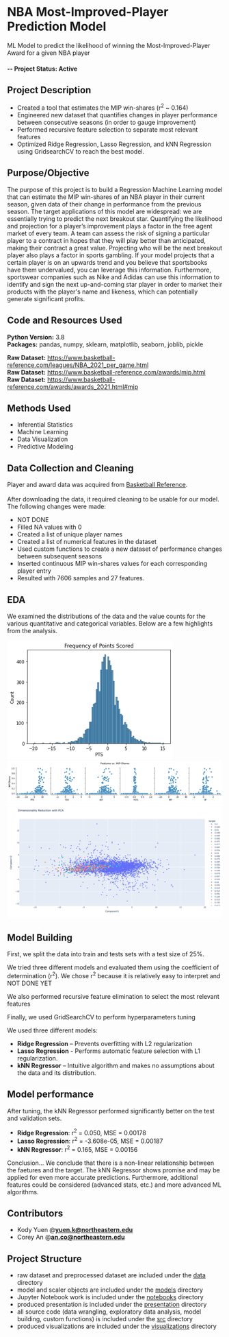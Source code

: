 # NBA Most-Improved-Player Prediction Model
ML Model to predict the likelihood of winning the Most-Improved-Player Award for a given NBA player

#### -- Project Status: Active

## Project Description

* Created a tool that estimates the MIP win-shares (r<sup>2</sup> ~ 0.164)
* Engineered new dataset that quantifies changes in player performance between consecutive seasons (in order to gauge improvement)
* Performed recursive feature selection to separate most relevant features
* Optimized Ridge Regression, Lasso Regression, and kNN Regression using GridsearchCV to reach the best model.

## Purpose/Objective

The purpose of this project is to build a Regression Machine Learning model that can estimate the MIP win-shares of
an NBA player in their current season, given data of their change in performance from the previous season. The target 
applications of this model are widespread: we are essentially trying to predict the next breakout star. Quantifying the 
likelihood and projection for a player’s improvement plays a factor in the free agent market of every team. A team can 
assess the risk of signing a particular player to a contract in hopes that they will play better than anticipated, 
making their contract a great value. Projecting who will be the next breakout player also plays a factor in sports 
gambling. If your model projects that a certain player is on an upwards trend and you believe that sportsbooks have them
undervalued, you can leverage this information. Furthermore, sportswear companies such as Nike and Adidas can use this 
information to identify and sign the next up-and-coming star player in order to market their products with the player's 
name and likeness, which can potentially generate significant profits.

## Code and Resources Used

**Python Version:** 3.8  
**Packages:** pandas, numpy, sklearn, matplotlib, seaborn, joblib, pickle  

[comment]: <> (**For Web Framework Requirements:**  ```pip install -r requirements.txt```  )
**Raw Dataset:** https://www.basketball-reference.com/leagues/NBA_2021_per_game.html  
**Raw Dataset:** https://www.basketball-reference.com/awards/mip.html  
**Raw Dataset:** https://www.basketball-reference.com/awards/awards_2021.html#mip

## Methods Used

* Inferential Statistics
* Machine Learning
* Data Visualization
* Predictive Modeling

## Data Collection and Cleaning

Player and award data was acquired from [Basketball Reference](https://www.basketball-reference.com/).
\
\
After downloading the data, it required cleaning to be usable for our model. The following changes were made:

* NOT DONE
* Filled NA values with 0
* Created a list of unique player names
* Created a list of numerical features in the dataset
* Used custom functions to create a new dataset of performance changes between subsequent seasons
* Inserted continuous MIP win-shares values for each corresponding player entry
* Resulted with 7606 samples and 27 features.

## EDA

We examined the distributions of the data and the value counts for the various quantitative and categorical variables.
Below are a few highlights from the analysis.

![alt text](https://github.com/jjz17/NBA-MIP-Prediction-Model/blob/main/visualizations/histogram.png "Distribution of Changes in Points Scored")
![alt text](https://github.com/jjz17/NBA-MIP-Prediction-Model/blob/main/visualizations/pairplots.png "Various Stats against MIP win-shares")
![alt text](https://github.com/jjz17/NBA-MIP-Prediction-Model/blob/main/visualizations/pca_scatter.png "PCA Dimensionality Reduction")

## Model Building

First, we split the data into train and tests sets with a test size of 25%.

We tried three different models and evaluated them using the coefficient of determination (r<sup>2</sup>). We chose 
r<sup>2</sup> because it is relatively easy to interpret and NOT DONE YET

We also performed recursive feature elimination to select the most relevant features

Finally, we used GridSearchCV to perform hyperparameters tuning

We used three different models:

* **Ridge Regression** – Prevents overfitting with L2 regularization
* **Lasso Regression** - Performs automatic feature selection with L1 regularization.
* **kNN Regressor** – Intuitive algorithm and makes no assumptions about the data and its distribution.

## Model performance

After tuning, the kNN Regressor performed significantly better on the test and validation sets.

* **Ridge Regression**: r<sup>2</sup> = 0.050, MSE = 0.00178
* **Lasso Regression**: r<sup>2</sup> = -3.608e-05, MSE = 0.00187
* **kNN Regressor**: r<sup>2</sup> = 0.165, MSE = 0.00156

Conclusion...
We conclude that there is a non-linear relationship between the faetures and the target. The kNN Regressor shows promise and may be applied for even more accurate predictions.
Furthermore, additional features could be considered (advanced stats, etc.) and more advanced ML algorithms.

## Contributors

* Kody Yuen @**yuen.k@northeastern.edu**
* Corey An @**an.co@northeastern.edu**

## Project Structure

- raw dataset and preprocessed dataset are included under
  the [data](https://github.com/jjz17/NBA-MIP-Prediction-Model/tree/main/data) directory
- model and scaler objects are included under
  the [models](https://github.com/jjz17/NBA-MIP-Prediction-Model/tree/main/models) directory
- Jupyter Notebook work is included under
  the [notebooks](https://github.com/jjz17/NBA-MIP-Prediction-Model/tree/main/notebooks) directory
- produced presentation is included under the [presentation](https://github.com/jjz17/NBA-MIP-Prediction-Model/tree/main/presentation) directory
- all source code (data wrangling, exploratory data analysis, model building, custom functions) is included under
  the [src](https://github.com/jjz17/NBA-MIP-Prediction-Model/tree/main/src) directory
- produced visualizations are included under
  the [visualizations](https://github.com/jjz17/NBA-MIP-Prediction-Model/tree/main/visualizations) directory
